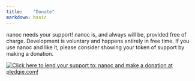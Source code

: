 ```yaml
---
title:    "Donate"
markdown: basic
---
```


nanoc needs your support! nanoc is, and always will be, provided free of charge. Development is voluntary and happens entirely in free time. If you use nanoc and like it, please consider showing your token of support by making a donation.

<div class="donate">
	<a href="http://www.pledgie.com/campaigns/9282"><img alt="Click here to lend your support to: nanoc and make a donation at pledgie.com!" src="http://pledgie.com/campaigns/9282.png?skin_name=chrome"></a>
</div>

